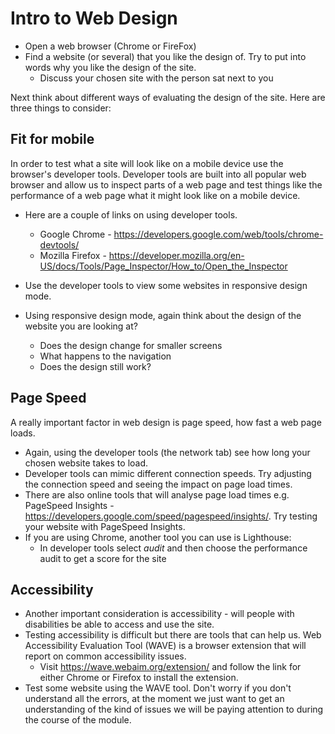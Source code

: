 # Intro to Web Design
* Open a web browser (Chrome or FireFox)
* Find a website (or several) that you like the design of. Try to put into words why you like the design of the site. 
    * Discuss your chosen site with the person sat next to you

Next think about different ways of evaluating the design of the site. Here are three things to consider:

## Fit for mobile 
In order to test what a site will look like on a mobile device use the browser's developer tools. Developer tools are built into all popular web browser and allow us to inspect parts of a web page and test things like the performance of a web page what it might look like on a mobile device. 

* Here are a couple of links on using developer tools.
    * Google Chrome - https://developers.google.com/web/tools/chrome-devtools/
    * Mozilla Firefox - https://developer.mozilla.org/en-US/docs/Tools/Page_Inspector/How_to/Open_the_Inspector

* Use the developer tools to view some websites in responsive design mode.
* Using responsive design mode, again think about the design of the website you are looking at?
    * Does the design change for smaller screens
    * What happens to the navigation
    * Does the design still work?

## Page Speed
A really important factor in web design is page speed, how fast a web page loads. 
* Again, using the developer tools (the network tab) see how long your chosen website takes to load. 
* Developer tools can mimic different connection speeds. Try adjusting the connection speed and seeing the impact on page load times. 
* There are also online tools that will analyse page load times e.g. PageSpeed Insights - https://developers.google.com/speed/pagespeed/insights/. Try testing your website with PageSpeed Insights.
* If you are using Chrome, another tool you can use is Lighthouse:
    * In developer tools select *audit*  and then choose the performance audit to get a score for the site

## Accessibility
* Another important consideration is accessibility - will people with disabilities be able to access and use the site.
* Testing accessibility is difficult but there are tools that can help us. Web Accessibility Evaluation Tool (WAVE) is a browser extension that will report on common accessibility issues. 
    * Visit https://wave.webaim.org/extension/ and follow the link for either Chrome or Firefox to install the extension.
* Test some website using the WAVE tool. Don't worry if you don't understand all the errors, at the moment we just want to get an understanding of the kind of issues we will be paying attention to during the course of the module. 

